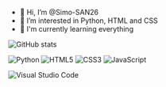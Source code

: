 - 👋 Hi, I’m @Simo-SAN26
- 👀 I’m interested in Python, HTML and CSS
- 🌱 I'm currently learning everything

![GitHub stats](https://github-readme-stats.vercel.app/api?username=Simo-SAN26&theme=dark&show_icons=true&hide_border=true&border_radius=15px&title_color=#32a852)

![Python](https://img.shields.io/badge/python-3670A0?style=for-the-badge&logo=python&logoColor=ffdd54)
![HTML5](https://img.shields.io/badge/html5-%23E34F26.svg?style=for-the-badge&logo=html5&logoColor=white)
![CSS3](https://img.shields.io/badge/css3-%231572B6.svg?style=for-the-badge&logo=css3&logoColor=white)
![JavaScript](https://img.shields.io/badge/javascript-%23323330.svg?style=for-the-badge&logo=javascript&logoColor=%23F7DF1E)

![Visual Studio Code](https://img.shields.io/badge/Visual%20Studio%20Code-0078d7.svg?style=for-the-badge&logo=visual-studio-code&logoColor=white)
